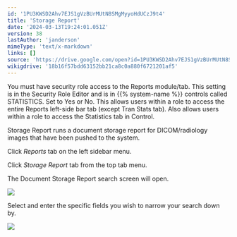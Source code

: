 ```yaml
---
id: '1PU3KWSD2Ahv7EJS1gVzBUrMUtN8SMgMyyoHdUCzJ9t4'
title: 'Storage Report'
date: '2024-03-13T19:24:01.051Z'
version: 38
lastAuthor: 'janderson'
mimeType: 'text/x-markdown'
links: []
source: 'https://drive.google.com/open?id=1PU3KWSD2Ahv7EJS1gVzBUrMUtN8SMgMyyoHdUCzJ9t4'
wikigdrive: '18b16f57bdd63152bb21ca8c0a880f6721201af5'
---
```

You must have security role access to the Reports module/tab. This setting is in the Security Role Editor and is in {{% system-name %}} controls called STATISTICS. Set to Yes or No. This allows users within a role to access the entire Reports left-side bar tab (except Tran Stats tab). Also allows users within a role to access the Statistics tab in Control.

Storage Report runs a document storage report for DICOM/radiology images that have been pushed to the system.

Click *Reports* tab on the left sidebar menu.

Click *Storage Report* tab from the top tab menu.

The Document Storage Report search screen will open.

![](../storage-report.assets/cb01bddf9e579cb7938a46fb916a6352.png)

Select and enter the specific fields you wish to narrow your search down by.

![](../storage-report.assets/b535cedd2fb405e2d7a9f8d28525d167.png)
